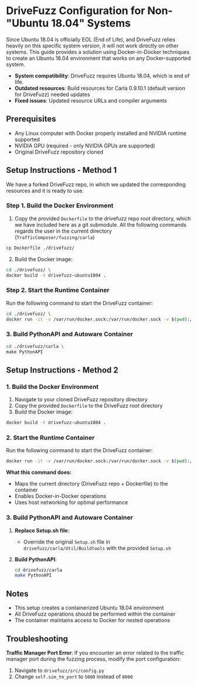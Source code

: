 # DriveFuzz Configuration for Non-"Ubuntu 18.04" Systems

Since Ubuntu 18.04 is officially EOL (End of Life), and DriveFuzz relies heavily on this specific system version, it will not work directly on other systems. This guide provides a solution using Docker-in-Docker techniques to create an Ubuntu 18.04 environment that works on any Docker-supported system.

- **System compatibility**: DriveFuzz requires Ubuntu 18.04, which is end of life.
- **Outdated resources**: Build resources for Carla 0.9.10.1 (default version for DriveFuzz) needed updates
- **Fixed issues**: Updated resource URLs and compiler arguments

## Prerequisites

- Any Linux computer with Docker properly installed and NVIDIA runtime supported 
- NVIDIA GPU (required - only NVIDIA GPUs are supported)
- Original DriveFuzz repository cloned

## Setup Instructions - Method 1

We have a forked DriveFuzz repo, in which we updated the corresponding resources and it is ready to use.

### Step 1. Build the Docker Environment

1. Copy the provided `Dockerfile` to the drivefuzz repo root directory, which we have included here as a git submodule. All the following commands regards the user in the current directory (`TrafficComposer/fuzzing/carla`)
```bash
cp Dockerfile ./drivefuzz/
```

2. Build the Docker image:

```bash
cd ./drivefuzz/ \
docker build -t drivefuzz-ubuntu1804 .
```

### Step 2. Start the Runtime Container

Run the following command to start the DriveFuzz container:

```bash
cd ./drivefuzz/ \
docker run -it -v /var/run/docker.sock:/var/run/docker.sock -v $(pwd):/workspace --name drivefuzz_runner --network host drivefuzz-ubuntu1804
```

### 3. Build PythonAPI and Autoware Container
```bash
cd ./drivefuzz/carla \
make PythonAPI
```

## Setup Instructions - Method 2

### 1. Build the Docker Environment

1. Navigate to your cloned DriveFuzz repository directory
2. Copy the provided `Dockerfile` to the DriveFuzz root directory
3. Build the Docker image:

```bash
docker build -t drivefuzz-ubuntu1804 .
```

### 2. Start the Runtime Container

Run the following command to start the DriveFuzz container:

```bash
docker run -it -v /var/run/docker.sock:/var/run/docker.sock -v $(pwd):/workspace --name drivefuzz_runner --network host drivefuzz-ubuntu1804
```

**What this command does:**
- Maps the current directory (DriveFuzz repo + Dockerfile) to the container
- Enables Docker-in-Docker operations
- Uses host networking for optimal performance

### 3. Build PythonAPI and Autoware Container

1. **Replace Setup.sh file**: 
   - Override the original `Setup.sh` file in `drivefuzz/carla/Util/Buildtools` with the provided `Setup.sh`

2. **Build PythonAPI**:
   ```bash
   cd drivefuzz/carla
   make PythonAPI
   ```

## Notes

- This setup creates a containerized Ubuntu 18.04 environment
- All DriveFuzz operations should be performed within the container
- The container maintains access to Docker for nested operations

## Troubleshooting

**Traffic Manager Port Error**: If you encounter an error related to the traffic manager port during the fuzzing process, modify the port configuration:
1. Navigate to `drivefuzz/src/config.py`
2. Change `self.sim_tm_port` to `5000` instead of `8000`
